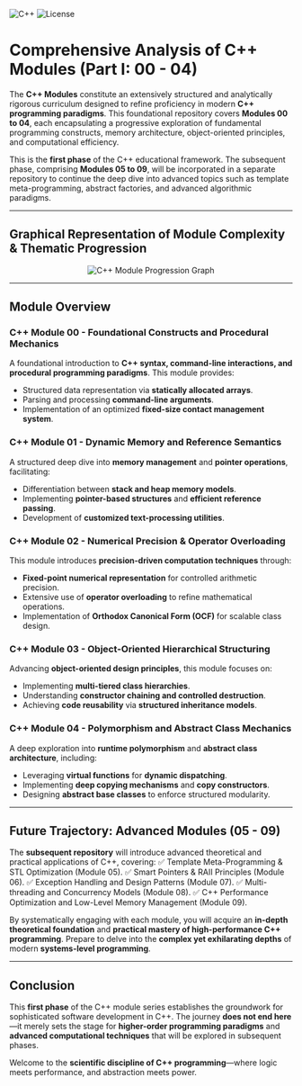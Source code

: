 ![C++](https://img.shields.io/badge/C++-98-blue?logo=cplusplus) ![License](https://img.shields.io/badge/License-Free-red)

# **Comprehensive Analysis of C++ Modules (Part I: 00 - 04)**

The **C++ Modules** constitute an extensively structured and analytically rigorous curriculum designed to refine proficiency in modern **C++ programming paradigms**. This foundational repository covers **Modules 00 to 04**, each encapsulating a progressive exploration of fundamental programming constructs, memory architecture, object-oriented principles, and computational efficiency.

This is the **first phase** of the C++ educational framework. The subsequent phase, comprising **Modules 05 to 09**, will be incorporated in a separate repository to continue the deep dive into advanced topics such as template meta-programming, abstract factories, and advanced algorithmic paradigms.

---

## **Graphical Representation of Module Complexity & Thematic Progression**

<div align="center">
  <img src="https://i.imgur.com/1NKn3k2.png" alt="C++ Module Progression Graph">
</div>


---

## **Module Overview**

### **C++ Module 00 - Foundational Constructs and Procedural Mechanics**
A foundational introduction to **C++ syntax, command-line interactions, and procedural programming paradigms**. This module provides:
- Structured data representation via **statically allocated arrays**.
- Parsing and processing **command-line arguments**.
- Implementation of an optimized **fixed-size contact management system**.

### **C++ Module 01 - Dynamic Memory and Reference Semantics**
A structured deep dive into **memory management** and **pointer operations**, facilitating:
- Differentiation between **stack and heap memory models**.
- Implementing **pointer-based structures** and **efficient reference passing**.
- Development of **customized text-processing utilities**.

### **C++ Module 02 - Numerical Precision & Operator Overloading**
This module introduces **precision-driven computation techniques** through:
- **Fixed-point numerical representation** for controlled arithmetic precision.
- Extensive use of **operator overloading** to refine mathematical operations.
- Implementation of **Orthodox Canonical Form (OCF)** for scalable class design.

### **C++ Module 03 - Object-Oriented Hierarchical Structuring**
Advancing **object-oriented design principles**, this module focuses on:
- Implementing **multi-tiered class hierarchies**.
- Understanding **constructor chaining and controlled destruction**.
- Achieving **code reusability** via **structured inheritance models**.

### **C++ Module 04 - Polymorphism and Abstract Class Mechanics**
A deep exploration into **runtime polymorphism** and **abstract class architecture**, including:
- Leveraging **virtual functions** for **dynamic dispatching**.
- Implementing **deep copying mechanisms** and **copy constructors**.
- Designing **abstract base classes** to enforce structured modularity.

---

## **Future Trajectory: Advanced Modules (05 - 09)**
The **subsequent repository** will introduce advanced theoretical and practical applications of C++, covering:
✅ Template Meta-Programming & STL Optimization (Module 05).
✅ Smart Pointers & RAII Principles (Module 06).
✅ Exception Handling and Design Patterns (Module 07).
✅ Multi-threading and Concurrency Models (Module 08).
✅ C++ Performance Optimization and Low-Level Memory Management (Module 09).

By systematically engaging with each module, you will acquire an **in-depth theoretical foundation** and **practical mastery of high-performance C++ programming**. Prepare to delve into the **complex yet exhilarating depths** of modern **systems-level programming**.

---

## **Conclusion**
This **first phase** of the C++ module series establishes the groundwork for sophisticated software development in C++. The journey **does not end here**—it merely sets the stage for **higher-order programming paradigms** and **advanced computational techniques** that will be explored in subsequent phases.

Welcome to the **scientific discipline of C++ programming**—where logic meets performance, and abstraction meets power.

